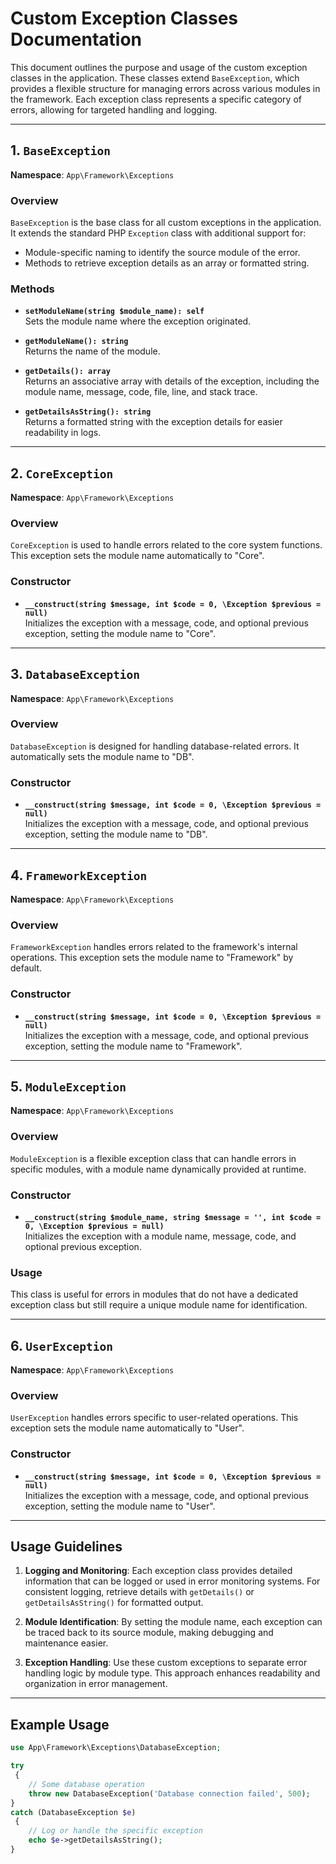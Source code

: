 # Custom Exception Classes Documentation

This document outlines the purpose and usage of the custom exception classes in the application. These classes 
extend `BaseException`, which provides a flexible structure for managing errors across various modules in the framework. Each exception class represents a specific category of errors, allowing for targeted handling and logging.

---

## 1. `BaseException`

**Namespace**: `App\Framework\Exceptions`

### Overview

`BaseException` is the base class for all custom exceptions in the application. It extends the standard PHP `Exception` class with additional support for:
- Module-specific naming to identify the source module of the error.
- Methods to retrieve exception details as an array or formatted string.

### Methods

- **`setModuleName(string $module_name): self`**  
  Sets the module name where the exception originated.

- **`getModuleName(): string`**  
  Returns the name of the module.

- **`getDetails(): array`**  
  Returns an associative array with details of the exception, including the module name, message, code, file, line, and stack trace.

- **`getDetailsAsString(): string`**  
  Returns a formatted string with the exception details for easier readability in logs.

---

## 2. `CoreException`

**Namespace**: `App\Framework\Exceptions`

### Overview

`CoreException` is used to handle errors related to the core system functions. This exception sets the module name automatically to "Core".

### Constructor

- **`__construct(string $message, int $code = 0, \Exception $previous = null)`**  
  Initializes the exception with a message, code, and optional previous exception, setting the module name to "Core".

---

## 3. `DatabaseException`

**Namespace**: `App\Framework\Exceptions`

### Overview

`DatabaseException` is designed for handling database-related errors. It automatically sets the module name to "DB".

### Constructor

- **`__construct(string $message, int $code = 0, \Exception $previous = null)`**  
  Initializes the exception with a message, code, and optional previous exception, setting the module name to "DB".

---

## 4. `FrameworkException`

**Namespace**: `App\Framework\Exceptions`

### Overview

`FrameworkException` handles errors related to the framework's internal operations. This exception sets the module name to "Framework" by default.

### Constructor

- **`__construct(string $message, int $code = 0, \Exception $previous = null)`**  
  Initializes the exception with a message, code, and optional previous exception, setting the module name to "Framework".

---

## 5. `ModuleException`

**Namespace**: `App\Framework\Exceptions`

### Overview

`ModuleException` is a flexible exception class that can handle errors in specific modules, with a module name dynamically provided at runtime.

### Constructor

- **`__construct(string $module_name, string $message = '', int $code = 0, \Exception $previous = null)`**  
  Initializes the exception with a module name, message, code, and optional previous exception.

### Usage

This class is useful for errors in modules that do not have a dedicated exception class but still require a unique module name for identification.

---

## 6. `UserException`

**Namespace**: `App\Framework\Exceptions`

### Overview

`UserException` handles errors specific to user-related operations. This exception sets the module name automatically to "User".

### Constructor

- **`__construct(string $message, int $code = 0, \Exception $previous = null)`**  
  Initializes the exception with a message, code, and optional previous exception, setting the module name to "User".

---

## Usage Guidelines

1. **Logging and Monitoring**: Each exception class provides detailed information that can be logged or used in error monitoring systems. For consistent logging, retrieve details with `getDetails()` or `getDetailsAsString()` for formatted output.

2. **Module Identification**: By setting the module name, each exception can be traced back to its source module, making debugging and maintenance easier.

3. **Exception Handling**: Use these custom exceptions to separate error handling logic by module type. This approach enhances readability and organization in error management.

---

## Example Usage

```php
use App\Framework\Exceptions\DatabaseException;

try
 {
    // Some database operation
    throw new DatabaseException('Database connection failed', 500);
}
catch (DatabaseException $e)
 {
    // Log or handle the specific exception
    echo $e->getDetailsAsString();
}
